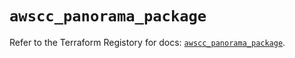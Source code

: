 # `awscc_panorama_package`

Refer to the Terraform Registory for docs: [`awscc_panorama_package`](https://registry.terraform.io/providers/hashicorp/awscc/0.70.0/docs/resources/panorama_package).
